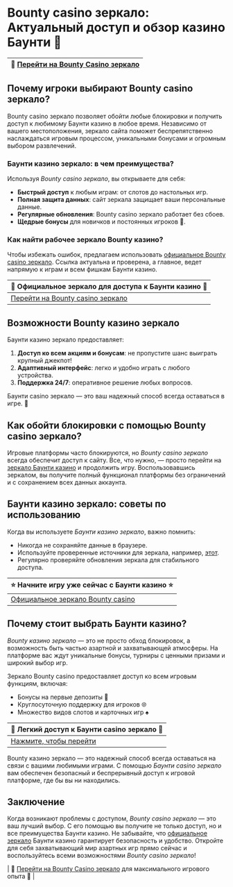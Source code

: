 # Bounty casino зеркало: Актуальный доступ и обзор казино Баунти 🎰

| 🔗 [Перейти на Bounty Casino зеркало](https://bounty-casino.de/BOVK) |
|-------------------------------------------|

## Почему игроки выбирают Bounty casino зеркало?

Bounty casino зеркало позволяет обойти любые блокировки и получить доступ к любимому Баунти казино в любое время. Независимо от вашего местоположения, зеркало сайта поможет беспрепятственно наслаждаться игровым процессом, уникальными бонусами и огромным выбором развлечений. 

### Баунти казино зеркало: в чем преимущества?

Используя *Bounty casino зеркало*, вы открываете для себя:

- **Быстрый доступ** к любым играм: от слотов до настольных игр.
- **Полная защита данных**: сайт зеркала защищает ваши персональные данные.
- **Регулярные обновления**: Bounty casino зеркало работает без сбоев.
- **Щедрые бонусы** для новичков и постоянных игроков 🎁.

### Как найти рабочее зеркало Bounty казино?

Чтобы избежать ошибок, предлагаем использовать [официальное Bounty casino зеркало](https://bounty-casino.de/BOVK). Ссылка актуальна и проверена, а главное, ведет напрямую к играм и всем фишкам Баунти казино. 

| 🎲 Официальное зеркало для доступа к Баунти казино 🎲 |
|------------------------------------------------------|
| [Перейти на Bounty casino зеркало](https://bounty-casino.de/BOVK) |

## Возможности Bounty казино зеркало

Баунти казино зеркало предоставляет:

1. **Доступ ко всем акциям и бонусам**: не пропустите шанс выиграть крупный джекпот!
2. **Адаптивный интерфейс**: легко и удобно играть с любого устройства.
3. **Поддержка 24/7**: оперативное решение любых вопросов.

Баунти casino зеркало — это ваш надежный способ всегда оставаться в игре. 🎉

## Как обойти блокировки с помощью Bounty casino зеркало?

Игровые платформы часто блокируются, но *Bounty casino зеркало* всегда обеспечит доступ к сайту. Все, что нужно, — просто перейти на [зеркало Баунти казино](https://bounty-casino.de/BOVK) и продолжить игру. Воспользовавшись зеркалом, вы получите полный функционал платформы без ограничений и с сохранением всех данных аккаунта.

## Баунти казино зеркало: советы по использованию

Когда вы используете *Баунти казино зеркало*, важно помнить:

- Никогда не сохраняйте данные в браузере.
- Используйте проверенные источники для зеркала, например, [этот](https://bounty-casino.de/BOVK).
- Регулярно проверяйте обновления зеркала для стабильного доступа.

| ⭐️ Начните игру уже сейчас с Баунти казино ⭐️ |
|----------------------------------------------|
| [Официальное зеркало Bounty casino](https://bounty-casino.de/BOVK) |

## Почему стоит выбрать Баунти казино?

*Bounty казино зеркало* — это не просто обход блокировок, а возможность быть частью азартной и захватывающей атмосферы. На платформе вас ждут уникальные бонусы, турниры с ценными призами и широкий выбор игр. 

Зеркало Bounty casino предоставляет доступ ко всем игровым функциям, включая:

- Бонусы на первые депозиты 🎁
- Круглосуточную поддержку для игроков 🌐
- Множество видов слотов и карточных игр ♠️

| 🎰 Легкий доступ к Баунти casino зеркало 🎰 |
|---------------------------------------------|
| [Нажмите, чтобы перейти](https://bounty-casino.de/BOVK) |

Bounty казино зеркало — это надежный способ всегда оставаться на связи с вашими любимыми играми. С помощью *Баунти casino зеркало* вам обеспечен безопасный и беспрерывный доступ к игровой платформе, где бы вы ни находились.

## Заключение

Когда возникают проблемы с доступом, *Bounty casino зеркало* — это ваш лучший выбор. С его помощью вы получите не только доступ, но и все преимущества Баунти казино. Не забывайте, что [официальное зеркало](https://bounty-casino.de/BOVK) Баунти казино гарантирует безопасность и удобство. Откройте для себя захватывающий мир азартных игр прямо сейчас и воспользуйтесь всеми возможностями *Bounty casino зеркало*!

| 🔗 [Перейти на Bounty Casino зеркало](https://bounty-casino.de/BOVK) для максимального игрового опыта 🔗 |
